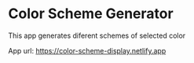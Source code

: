 # Color Scheme Generator
 This app generates diferent schemes of selected color

App url: https://color-scheme-display.netlify.app
